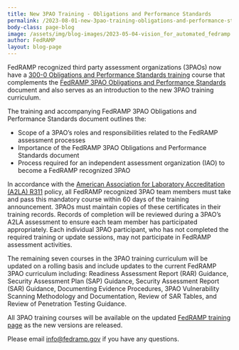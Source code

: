 ```yaml
---
title: New 3PAO Training - Obligations and Performance Standards
permalink: /2023-08-01-new-3pao-training-obligations-and-performance-standards/
body-class: page-blog
image: /assets/img/blog-images/2023-05-04-vision_for_automated_fedramp.png
author: FedRAMP
layout: blog-page
---
```

FedRAMP recognized third party assessment organizations (3PAOs) now have a <a href="https://www.youtube.com/watch?v=fQ6r4sFSLvk" target="_blank" rel="noopener noreferrer">300-0 Obligations and Performance Standards training</a> course that complements the <a href="https://www.fedramp.gov/assets/resources/documents/3PAO_Obligations_and_Performance_Guide.pdf" target="_blank" rel="noopener noreferrer">FedRAMP 3PAO Obligations and Performance Standards</a> document and also serves as an introduction to the new 3PAO training curriculum. 

The training and accompanying FedRAMP 3PAO Obligations and Performance Standards document outlines the:  
- Scope of a 3PAO’s roles and responsibilities related to the FedRAMP assessment processes 
- Importance of the FedRAMP 3PAO Obligations and Performance Standards document
- Process required for an independent assessment organization (IAO) to become a FedRAMP recognized 3PAO 

In accordance with the <a href="https://a2la.qualtraxcloud.com/ShowDocument.aspx?ID=5621" target="_blank" rel="noopener noreferrer">American Association for Laboratory Accreditation (A2LA) R311</a> policy, all FedRAMP recognized 3PAO team members must take and pass this mandatory course within 60 days of the training announcement. 3PAOs must maintain copies of these certificates in their training records. Records of completion will be reviewed during a 3PAO’s A2LA assessment to ensure each team member has participated appropriately. Each individual 3PAO participant, who has not completed the required training or update sessions, may not participate in FedRAMP assessment activities.

The remaining seven courses in the 3PAO training curriculum will be updated on a rolling basis and include updates to the current FedRAMP 3PAO curriculum including: Readiness Assessment Report (RAR) Guidance, Security Assessment Plan (SAP) Guidance, Security Assessment Report (SAR) Guidance, Documenting Evidence Procedures, 3PAO Vulnerability Scanning Methodology and Documentation, Review of SAR Tables, and Review of Penetration Testing Guidance.

All 3PAO training courses will be available on the updated <a href="https://www.fedramp.gov/training/" target="_blank" rel="noopener noreferrer">FedRAMP training page</a> as the new versions are released. 

Please email <a href="mailto:info@fedramp.gov">info@fedramp.gov</a> if you have any questions. 
